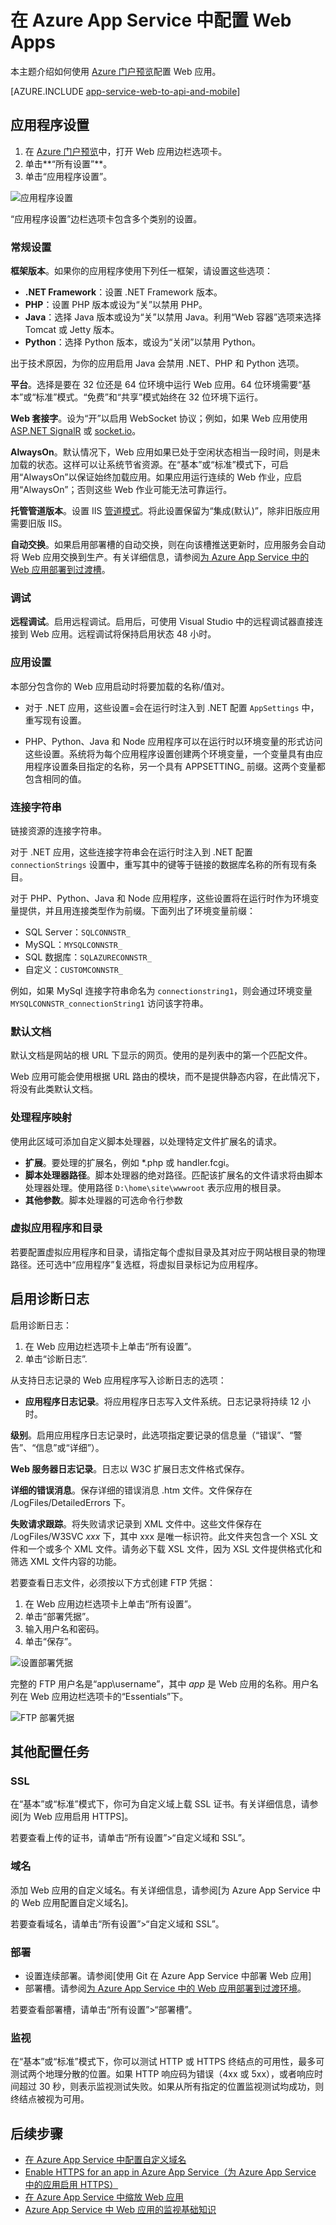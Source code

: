 <properties 
	pageTitle="在 Azure App Service 中配置 Web Apps" 
	description="如何在 Azure App Service 中配置 Web 应用" 
	services="app-service\web" 
	documentationCenter="" 
	authors="rmcmurray" 
	manager="wpickett" 
	editor=""/>

<tags
	ms.service="app-service"
	ms.date="08/11/2016"
	wacn.date="09/26/2016"/>

# 在 Azure App Service 中配置 Web Apps #

本主题介绍如何使用 [Azure 门户预览]配置 Web 应用。

[AZURE.INCLUDE [app-service-web-to-api-and-mobile](../../includes/app-service-web-to-api-and-mobile.md)]

## 应用程序设置

1. 在 [Azure 门户预览]中，打开 Web 应用边栏选项卡。
2. 单击**“所有设置”**。
3. 单击“应用程序设置”。

![应用程序设置][configure01]

“应用程序设置”边栏选项卡包含多个类别的设置。

### 常规设置

**框架版本**。如果你的应用程序使用下列任一框架，请设置这些选项：

- **.NET Framework**：设置 .NET Framework 版本。
- **PHP**：设置 PHP 版本或设为“关”以禁用 PHP。
- **Java**：选择 Java 版本或设为“关”以禁用 Java。利用“Web 容器”选项来选择 Tomcat 或 Jetty 版本。
- **Python**：选择 Python 版本，或设为“关闭”以禁用 Python。

出于技术原因，为你的应用启用 Java 会禁用 .NET、PHP 和 Python 选项。

<a name="platform"></a>
**平台**。选择是要在 32 位还是 64 位环境中运行 Web 应用。64 位环境需要“基本”或“标准”模式。“免费”和“共享”模式始终在 32 位环境下运行。

**Web 套接字**。设为“开”以启用 WebSocket 协议；例如，如果 Web 应用使用 [ASP.NET SignalR] 或 [socket.io]。

<a name="alwayson"></a>
**AlwaysOn**。默认情况下，Web 应用如果已处于空闲状态相当一段时间，则是未加载的状态。这样可以让系统节省资源。在“基本”或“标准”模式下，可启用“AlwaysOn”以保证始终加载应用。如果应用运行连续的 Web 作业，应启用“AlwaysOn”；否则这些 Web 作业可能无法可靠运行。

**托管管道版本**。设置 IIS [管道模式]。将此设置保留为“集成(默认)”，除非旧版应用需要旧版 IIS。

**自动交换**。如果启用部署槽的自动交换，则在向该槽推送更新时，应用服务会自动将 Web 应用交换到生产。有关详细信息，请参阅[为 Azure App Service 中的 Web 应用部署到过渡槽](/documentation/articles/web-sites-staged-publishing/)。

### 调试

**远程调试**。启用远程调试。启用后，可使用 Visual Studio 中的远程调试器直接连接到 Web 应用。远程调试将保持启用状态 48 小时。

### 应用设置

本部分包含你的 Web 应用启动时将要加载的名称/值对。

- 对于 .NET 应用，这些设置=会在运行时注入到 .NET 配置 `AppSettings` 中，重写现有设置。

- PHP、Python、Java 和 Node 应用程序可以在运行时以环境变量的形式访问这些设置。系统将为每个应用程序设置创建两个环境变量，一个变量具有由应用程序设置条目指定的名称，另一个具有 APPSETTING\_ 前缀。这两个变量都包含相同的值。

### 连接字符串

链接资源的连接字符串。

对于 .NET 应用，这些连接字符串会在运行时注入到 .NET 配置 `connectionStrings` 设置中，重写其中的键等于链接的数据库名称的所有现有条目。

对于 PHP、Python、Java 和 Node 应用程序，这些设置将在运行时作为环境变量提供，并且用连接类型作为前缀。下面列出了环境变量前缀：

- SQL Server：`SQLCONNSTR_`
- MySQL：`MYSQLCONNSTR_`
- SQL 数据库：`SQLAZURECONNSTR_`
- 自定义：`CUSTOMCONNSTR_`

例如，如果 MySql 连接字符串命名为 `connectionstring1`，则会通过环境变量 `MYSQLCONNSTR_connectionString1` 访问该字符串。

### 默认文档

默认文档是网站的根 URL 下显示的网页。使用的是列表中的第一个匹配文件。

Web 应用可能会使用根据 URL 路由的模块，而不是提供静态内容，在此情况下，将没有此类默认文档。

### 处理程序映射

使用此区域可添加自定义脚本处理器，以处理特定文件扩展名的请求。

- **扩展**。要处理的扩展名，例如 \*.php 或 handler.fcgi。
- **脚本处理器路径**。脚本处理器的绝对路径。匹配该扩展名的文件请求将由脚本处理器处理。使用路径 `D:\home\site\wwwroot` 表示应用的根目录。
- **其他参数**。脚本处理器的可选命令行参数


### 虚拟应用程序和目录 
 
若要配置虚拟应用程序和目录，请指定每个虚拟目录及其对应于网站根目录的物理路径。还可选中“应用程序”复选框，将虚拟目录标记为应用程序。


## 启用诊断日志

启用诊断日志：

1. 在 Web 应用边栏选项卡上单击“所有设置”。
2. 单击“诊断日志”.

从支持日志记录的 Web 应用程序写入诊断日志的选项：

- **应用程序日志记录**。将应用程序日志写入文件系统。日志记录将持续 12 小时。

**级别**。启用应用程序日志记录时，此选项指定要记录的信息量（“错误”、“警告”、“信息”或“详细”）。

**Web 服务器日志记录**。日志以 W3C 扩展日志文件格式保存。

**详细的错误消息**。保存详细的错误消息 .htm 文件。文件保存在 /LogFiles/DetailedErrors 下。

**失败请求跟踪**。将失败请求记录到 XML 文件中。这些文件保存在 /LogFiles/W3SVC *xxx* 下，其中 xxx 是唯一标识符。此文件夹包含一个 XSL 文件和一个或多个 XML 文件。请务必下载 XSL 文件，因为 XSL 文件提供格式化和筛选 XML 文件内容的功能。

若要查看日志文件，必须按以下方式创建 FTP 凭据：

1. 在 Web 应用边栏选项卡上单击“所有设置”。
2. 单击“部署凭据”。
3. 输入用户名和密码。
4. 单击“保存”。

![设置部署凭据][configure03]

完整的 FTP 用户名是“app\\username”，其中 *app* 是 Web 应用的名称。用户名列在 Web 应用边栏选项卡的“Essentials”下。

![FTP 部署凭据][configure02]

## 其他配置任务

### SSL 

在“基本”或“标准”模式下，你可为自定义域上载 SSL 证书。有关详细信息，请参阅[为 Web 应用启用 HTTPS]。

若要查看上传的证书，请单击“所有设置”>“自定义域和 SSL”。

### 域名

添加 Web 应用的自定义域名。有关详细信息，请参阅[为 Azure App Service 中的 Web 应用配置自定义域名]。

若要查看域名，请单击“所有设置”>“自定义域和 SSL”。

### 部署

- 设置连续部署。请参阅[使用 Git 在 Azure App Service 中部署 Web 应用]
- 部署槽。请参阅[为 Azure App Service 中的 Web 应用部署到过渡环境]。

若要查看部署槽，请单击“所有设置”>“部署槽”。

### 监视

在“基本”或“标准”模式下，你可以测试 HTTP 或 HTTPS 终结点的可用性，最多可测试两个地理分散的位置。如果 HTTP 响应码为错误（4xx 或 5xx），或者响应时间超过 30 秒，则表示监视测试失败。如果从所有指定的位置监视测试均成功，则终结点被视为可用。

## 后续步骤

- [在 Azure App Service 中配置自定义域名]
- [Enable HTTPS for an app in Azure App Service（为 Azure App Service 中的应用启用 HTTPS）]
- [在 Azure App Service 中缩放 Web 应用]
- [Azure App Service 中 Web 应用的监视基础知识]

<!-- URL List -->

[ASP.NET SignalR]: http://www.asp.net/signalr
[Azure 门户预览]: https://portal.azure.cn/
[在 Azure App Service 中配置自定义域名]: /documentation/articles/web-sites-custom-domain-name/
[为 Azure App Service 中的 Web 应用部署到过渡环境]: /documentation/articles/web-sites-staged-publishing/
[Enable HTTPS for an app in Azure App Service（为 Azure App Service 中的应用启用 HTTPS）]: /documentation/articles/web-sites-configure-ssl-certificate/
[如何监视 Web 终结点状态]: http://go.microsoft.com/fwLink/?LinkID=279906
[Azure App Service 中 Web 应用的监视基础知识]: /documentation/articles/web-sites-monitor/
[管道模式]: http://www.iis.net/learn/get-started/introduction-to-iis/introduction-to-iis-architecture#Application
[在 Azure App Service 中缩放 Web 应用]: /documentation/articles/web-sites-scale/
[socket.io]: /documentation/articles/web-sites-nodejs-chat-app-socketio/
[试用 App Service]: https://tryappservice.azure.com/

<!-- IMG List -->

[configure01]: ./media/web-sites-configure/configure01.png
[configure02]: ./media/web-sites-configure/configure02.png
[configure03]: ./media/web-sites-configure/configure03.png

<!---HONumber=Mooncake_0919_2016-->